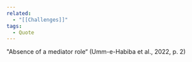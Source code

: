 ```yaml
---
related:
  - "[[Challenges]]"
tags:
  - Quote
---
```


"Absence of a mediator role“ (Umm-e-Habiba et al., 2022, p. 2)